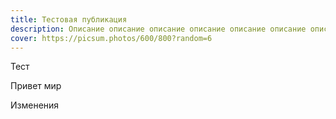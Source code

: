 ```yaml
---
title: Тестовая публикация
description: Описание описание описание описание описание описание описание
cover: https://picsum.photos/600/800?random=6
---
```


Тест

Привет мир

Изменения
